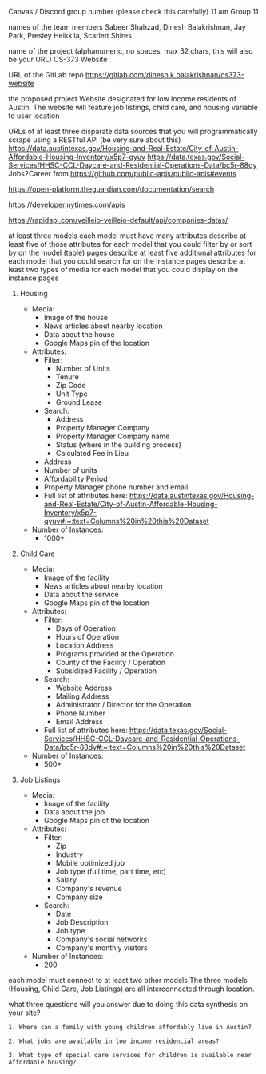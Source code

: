 Canvas / Discord group number (please check this carefully)
11 am Group 11

names of the team members
Sabeer Shahzad, Dinesh Balakrishnan, Jay Park, Presley Heikkila, Scarlett Shires

name of the project (alphanumeric, no spaces, max 32 chars, this will also be your URL)
CS-373 Website

URL of the GitLab repo
https://gitlab.com/dinesh.k.balakrishnan/cs373-website

the proposed project
Website designated for low income residents of Austin. The website will feature job listings, child care, and housing variable to user location

URLs of at least three disparate data sources that you will programmatically scrape using a RESTful API (be very sure about this)
https://data.austintexas.gov/Housing-and-Real-Estate/City-of-Austin-Affordable-Housing-Inventory/x5p7-qyuv
https://data.texas.gov/Social-Services/HHSC-CCL-Daycare-and-Residential-Operations-Data/bc5r-88dy
Jobs2Career from https://github.com/public-apis/public-apis#events

https://open-platform.theguardian.com/documentation/search

https://developer.nytimes.com/apis

https://rapidapi.com/veilleio-veilleio-default/api/companies-datas/

at least three models
each model must have many attributes
describe at least five of those attributes for each model that you could filter by or sort by on the model (table) pages
describe at least five additional attributes for each model that you could search for on the instance pages
describe at least two types of media for each model that you could display on the instance pages

1. Housing

   - Media:
     - Image of the house
     - News articles about nearby location
     - Data about the house
     - Google Maps pin of the location
   - Attributes:
     - Filter:
       - Number of Units
       - Tenure
       - Zip Code
       - Unit Type
       - Ground Lease
     - Search:
       - Address
       - Property Manager Company
       - Property Manager Company name
       - Status (where in the building process)
       - Calculated Fee in Lieu
     - Address
     - Number of units
     - Affordability Period
     - Property Manager phone number and email
     - Full list of attributes here: https://data.austintexas.gov/Housing-and-Real-Estate/City-of-Austin-Affordable-Housing-Inventory/x5p7-qyuv#:~:text=Columns%20in%20this%20Dataset
   - Number of Instances:
     - 1000+

2. Child Care

   - Media:
     - Image of the facility
     - News articles about nearby location
     - Data about the service
     - Google Maps pin of the location
   - Attributes:
     - Filter:
       - Days of Operation
       - Hours of Operation
       - Location Address
       - Programs provided at the Operation
       - County of the Facility / Operation
       - Subsidized Facility / Operation
     - Search:
       - Website Address
       - Mailing Address
       - Administrator / Director for the Operation
       - Phone Number
       - Email Address
     - Full list of attributes here: https://data.texas.gov/Social-Services/HHSC-CCL-Daycare-and-Residential-Operations-Data/bc5r-88dy#:~:text=Columns%20in%20this%20Dataset
   - Number of Instances:
     - 500+

3. Job Listings
   - Media:
     - Image of the facility
     - Data about the job
     - Google Maps pin of the location
   - Attributes:
     - Filter:
       - Zip
       - Industry
       - Mobile optimized job
       - Job type (full time, part time, etc)
       - Salary
       - Company's revenue
       - Company size
     - Search:
       - Date
       - Job Description
       - Job type
       - Company's social networks
       - Company's monthly visitors
   - Number of Instances:
     - 200

each model must connect to at least two other models
The three models (Housing, Child Care, Job Listings) are all interconnected through location.

what three questions will you answer due to doing this data synthesis on your site?

    1. Where can a family with young children affordably live in Austin?

    2. What jobs are available in low income residencial areas?

    3. What type of special care services for children is available near affordable housing?
